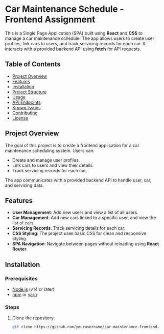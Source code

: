# Car Maintenance Schedule - Frontend Assignment

This is a Single Page Application (SPA) built using **React** and **CSS** to manage a car maintenance schedule. The app allows users to create user profiles, link cars to users, and track servicing records for each car. It interacts with a provided backend API using **fetch** for API requests.

## Table of Contents
- [Project Overview](#project-overview)
- [Features](#features)
- [Installation](#installation)
- [Project Structure](#project-structure)
- [Usage](#usage)
- [API Endpoints](#api-endpoints)
- [Known Issues](#known-issues)
- [Contributing](#contributing)
- [License](#license)

## Project Overview

The goal of this project is to create a frontend application for a car maintenance scheduling system. Users can:
- Create and manage user profiles.
- Link cars to users and view their details.
- Track servicing records for each car.

The app communicates with a provided backend API to handle user, car, and servicing data.

## Features
- **User Management**: Add new users and view a list of all users.
- **Car Management**: Add new cars linked to a specific user, and view the list of cars.
- **Servicing Records**: Track servicing details for each car.
- **CSS Styling**: The project uses basic CSS for clean and responsive styling.
- **SPA Navigation**: Navigate between pages without reloading using **React Router**.

## Installation

### Prerequisites
- [Node.js](https://nodejs.org/) (v14 or later)
- [npm](https://www.npmjs.com/) or [yarn](https://yarnpkg.com/)

### Steps
1. Clone the repository:
   ```bash
   git clone https://github.com/yourusername/car-maintenance-frontend.git
